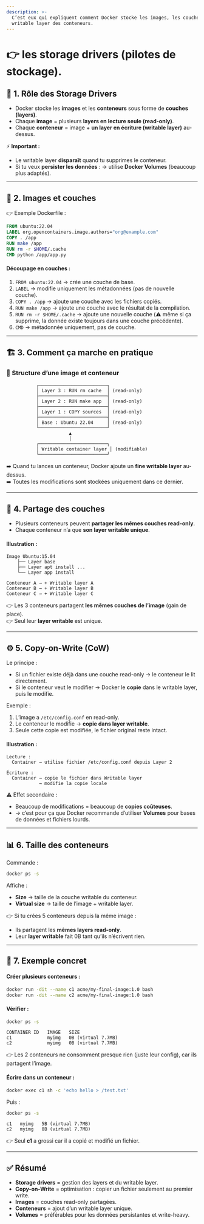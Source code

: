 ```yaml
---
description: >-
  C’est eux qui expliquent comment Docker stocke les images, les couches et le
  writable layer des conteneurs.
---
```


# 👉 les storage drivers (pilotes de stockage).

## 🚀 1. Rôle des Storage Drivers

* Docker stocke les **images** et les **conteneurs** sous forme de **couches (layers)**.
* Chaque **image** = plusieurs **layers en lecture seule (read-only)**.
* Chaque **conteneur** = image + **un layer en écriture (writable layer)** au-dessus.

⚡ **Important :**

* Le writable layer **disparaît** quand tu supprimes le conteneur.
* Si tu veux **persister les données** : → utilise **Docker Volumes** (beaucoup plus adaptés).

***

## 🧱 2. Images et couches

👉 Exemple Dockerfile :

```dockerfile
FROM ubuntu:22.04
LABEL org.opencontainers.image.authors="org@example.com"
COPY . /app
RUN make /app
RUN rm -r $HOME/.cache
CMD python /app/app.py
```

#### Découpage en couches :

1. `FROM ubuntu:22.04` → crée une couche de base.
2. `LABEL` → modifie uniquement les métadonnées (pas de nouvelle couche).
3. `COPY . /app` → ajoute une couche avec les fichiers copiés.
4. `RUN make /app` → ajoute une couche avec le résultat de la compilation.
5. `RUN rm -r $HOME/.cache` → ajoute une nouvelle couche (⚠️ même si ça supprime, la donnée existe toujours dans une couche précédente).
6. `CMD` → métadonnée uniquement, pas de couche.

***

## 🏗️ 3. Comment ça marche en pratique

### 🔹 Structure d’une image et conteneur

```
           ┌─────────────────────────┐
           │ Layer 3 : RUN rm cache  │ (read-only)
           ├─────────────────────────┤
           │ Layer 2 : RUN make app  │ (read-only)
           ├─────────────────────────┤
           │ Layer 1 : COPY sources  │ (read-only)
           ├─────────────────────────┤
           │ Base : Ubuntu 22.04     │ (read-only)
           └─────────────────────────┘
                       ▲
                       │
           ┌─────────────────────────┐
           │ Writable container layer │ (modifiable)
           └─────────────────────────┘
```

➡️ Quand tu lances un conteneur, Docker ajoute un **fine writable layer** au-dessus.\
➡️ Toutes les modifications sont stockées uniquement dans ce dernier.

***

## 🧩 4. Partage des couches

* Plusieurs conteneurs peuvent **partager les mêmes couches read-only**.
* Chaque conteneur n’a que **son layer writable unique**.

#### Illustration :

```
Image Ubuntu:15.04
    ├── Layer base
    ├── Layer apt install ...
    └── Layer app install

Conteneur A → + Writable layer A  
Conteneur B → + Writable layer B  
Conteneur C → + Writable layer C
```

👉 Les 3 conteneurs partagent **les mêmes couches de l’image** (gain de place).\
👉 Seul leur **layer writable** est unique.

***

## ⚙️ 5. Copy-on-Write (CoW)

Le principe :

* Si un fichier existe déjà dans une couche read-only → le conteneur le lit directement.
* Si le conteneur veut le modifier → Docker le **copie** dans le writable layer, puis le modifie.

Exemple :

1. L’image a `/etc/config.conf` en read-only.
2. Le conteneur le modifie → **copie dans layer writable**.
3. Seule cette copie est modifiée, le fichier original reste intact.

#### Illustration :

```
Lecture :
  Container → utilise fichier /etc/config.conf depuis Layer 2

Écriture :
  Container → copie le fichier dans Writable layer
            → modifie la copie locale
```

⚠️ Effet secondaire :

* Beaucoup de modifications = beaucoup de **copies coûteuses**.
* → c’est pour ça que Docker recommande d’utiliser **Volumes** pour bases de données et fichiers lourds.

***

## 📊 6. Taille des conteneurs

Commande :

```bash
docker ps -s
```

Affiche :

* **Size** → taille de la couche writable du conteneur.
* **Virtual size** → taille de l’image + writable layer.

👉 Si tu crées 5 conteneurs depuis la même image :

* Ils partagent les **mêmes layers read-only**.
* Leur **layer writable** fait 0B tant qu’ils n’écrivent rien.

***

## 🧰 7. Exemple concret

#### Créer plusieurs conteneurs :

```bash
docker run -dit --name c1 acme/my-final-image:1.0 bash
docker run -dit --name c2 acme/my-final-image:1.0 bash
```

#### Vérifier :

```bash
docker ps -s
```

```
CONTAINER ID   IMAGE   SIZE
c1             myimg   0B (virtual 7.7MB)
c2             myimg   0B (virtual 7.7MB)
```

👉 Les 2 conteneurs ne consomment presque rien (juste leur config), car ils partagent l’image.

#### Écrire dans un conteneur :

```bash
docker exec c1 sh -c 'echo hello > /test.txt'
```

Puis :

```bash
docker ps -s
```

```
c1   myimg   5B (virtual 7.7MB)
c2   myimg   0B (virtual 7.7MB)
```

👉 Seul **c1** a grossi car il a copié et modifié un fichier.

***

## ✅ Résumé

* **Storage drivers** = gestion des layers et du writable layer.
* **Copy-on-Write** = optimisation : copier un fichier seulement au premier write.
* **Images** = couches read-only partagées.
* **Conteneurs** = ajout d’un writable layer unique.
* **Volumes** = préférables pour les données persistantes et write-heavy.
